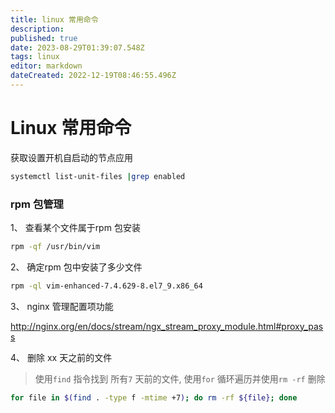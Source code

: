 ```yaml
---
title: linux 常用命令
description: 
published: true
date: 2023-08-29T01:39:07.548Z
tags: linux
editor: markdown
dateCreated: 2022-12-19T08:46:55.496Z
---
```


# Linux 常用命令

获取设置开机自启动的节点应用

```bash
systemctl list-unit-files |grep enabled
```

### rpm 包管理
1、 查看某个文件属于rpm 包安装

```bash
rpm -qf /usr/bin/vim
```

2、 确定rpm 包中安装了多少文件
```bash
rpm -ql vim-enhanced-7.4.629-8.el7_9.x86_64

```
3、 nginx 管理配置项功能

http://nginx.org/en/docs/stream/ngx_stream_proxy_module.html#proxy_pass

4、 删除 xx 天之前的文件

> 使用`find` 指令找到 所有`7` 天前的文件, 使用`for` 循环遍历并使用`rm -rf` 删除

```bash
for file in $(find . -type f -mtime +7); do rm -rf ${file}; done
```

